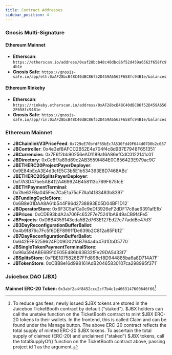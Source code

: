 ```yaml
---
title: Contract Addresses
sidebar_position: 4
---
```


### Gnosis Multi-Signature

#### Ethereum Mainnet

-   **Etherscan**: `https://etherscan.io/address/0xaf28bcb48c40dbc86f52d459a6562f658fc94b1e`
-   **Gnosis Safe**: `https://gnosis-safe.io/app/eth:0xAF28bcB48C40dBC86f52D459A6562F658fc94B1e/balances`

#### Ethereum Rinkeby

-   **Etherscan**: `https://rinkeby.etherscan.io/address/0xAF28bcB48C40dBC86f52D459A6562F658fc94B1e`
-   **Gnosis Safe**: `https://gnosis-safe.io/app/rin:0xAF28bcB48C40dBC86f52D459A6562F658fc94B1e/balances`

### Ethereum Mainnet

-   **JBChainlinkV3PriceFeed**: `0x729eE70bfdF65bEc7A530Fd49F644d07D0b2c087`
-   **JBController**: 0x4e3ef8AFCC2B52E4e704f4c8d9B7E7948F651351`
-   **JBCurrencies**: 0x7F6f2bb90256eAD1189a16A86efCdC0122141c01`
-   **JBDirectory**: 0xCc8f7a89d89c2AB3559f484E0C656423E979ac9C`
-   **JBETHERC20ProjectPayerDeployer**: 0x9E84bEcA3E4d3cfE5C3b5E1b534363E8D7468ABc`
-   **JBETHERC20SplitsPayerDeployer**: 0xf7A3D47be5AB412A469924B458113c769F675fcE`
-   **JBETHPaymentTerminal**: 0x7Ae63FBa045Fec7CaE1a75cF7Aa14183483b8397`
-   **JBFundingCycleStore**: 0x6B8e01DAA8A61b544F96d2738893E05D04BF1D12`
-   **JBOperatorStore**: 0x6F3C5afCa0c9eDf3926eF2dDF17c8ae6391afEfb`
-   **JBPrices**: 0xCDE93bdA2a706Fc652F7e75241bA949aCB9f4Fe5`
-   **JBProjects**: 0xD8B4359143eda5B2d763E127Ed27c77addBc47d3`
-   **JB3DayReconfigurationBufferBallot**: 0x4b9f876c7Fc5f6DEF8991fDe639b2C812a85Fb12``
-   **JB7DayReconfigurationBufferBallot**: 0x642EFF5259624FD09D021AB764a4b47d1DbD5770`
-   **JBSingleTokenPaymentTerminalStore**: 0x96a594ABE6B910E05E486b63B32fFe29DA5d33f7`
-   **JBSplitsStore**: 0xFBE1075826B7FFd898cf8D944885ba6a8D714A7F`
-   **JBTokenStore**: 0xCBB8e16d998161AdB20465830107ca298995f371`

### Juicebox DAO (JBX)

**Mainnet ERC-20 Token:** `0x3abf2a4f8452ccc2cf7b4c1e4663147600646f66`[^1]

[^1]: To reduce gas fees, newly issued $JBX tokens are stored in the Juicebox TicketBooth contract by default ("staked"). $JBX holders can call the unstake function on the TicketBooth contract to mint $JBX ERC-20 tokens to their wallets. In the frontend, this is called Claim and can be found under the Manage button. The above ERC-20 contract reflects the total supply of minted ERC-20 $JBX tokens. To ascertain the total supply of claimed (ERC-20) and unclaimed ("staked") $JBX tokens, call the totalSupplyOf() function on the TicketBooth contract above, passing project id 1 as the argument.
